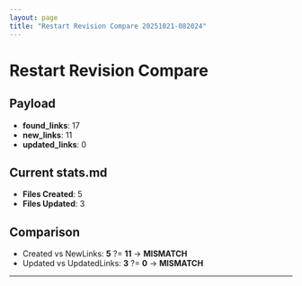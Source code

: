 ```yaml
---
layout: page
title: "Restart Revision Compare 20251021-082024"
---
```


# Restart Revision Compare

## Payload
- **found_links**: 17
- **new_links**: 11
- **updated_links**: 0

## Current stats.md
- **Files Created**: 5
- **Files Updated**: 3

## Comparison
- Created vs NewLinks: **5** ?= **11** → **MISMATCH**
- Updated vs UpdatedLinks: **3** ?= **0** → **MISMATCH**

---
